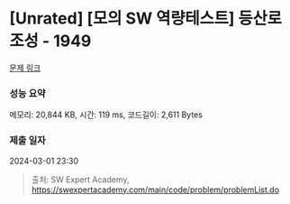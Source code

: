 # [Unrated] [모의 SW 역량테스트] 등산로 조성 - 1949 

[문제 링크](https://swexpertacademy.com/main/code/problem/problemDetail.do?contestProbId=AV5PoOKKAPIDFAUq) 

### 성능 요약

메모리: 20,844 KB, 시간: 119 ms, 코드길이: 2,611 Bytes

### 제출 일자

2024-03-01 23:30



> 출처: SW Expert Academy, https://swexpertacademy.com/main/code/problem/problemList.do